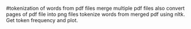 #tokenization of words from pdf files
merge multiple pdf files
also convert pages of pdf file into png files
tokenize words from merged pdf using nltk. Get token frequency and plot.

